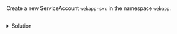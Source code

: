 <br/>

Create a new ServiceAccount `webapp-svc` in the namespace `webapp`.

<br/>

<details>
  <summary>Solution</summary>

```
kubectl create serviceaccount webapp-svc -n webapp
```

</details>
